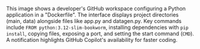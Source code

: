 This image shows a developer's GitHub workspace configuring a Python application in a "Dockerfile". The interface displays project directories (main, data) alongside files like app.py and datagen.py. Key commands include `FROM python:3.12-slim-bookworm`, installing dependencies with `pip install`, copying files, exposing a port, and setting the start command (`CMD`). A notification highlights GitHub Copilot's availability for faster coding.